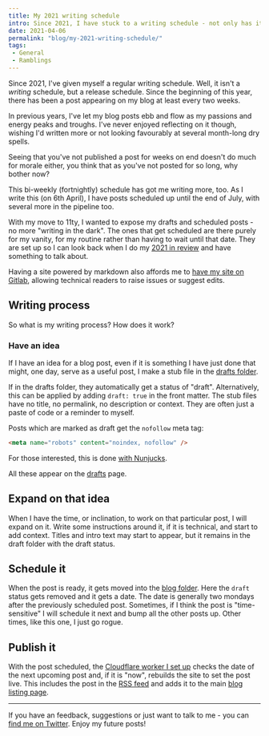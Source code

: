 ```yaml
---
title: My 2021 writing schedule
intro: Since 2021, I have stuck to a writing schedule - not only has it helped write more posts, it prevents the flurry of inactivity
date: 2021-04-06
permalink: "blog/my-2021-writing-schedule/"
tags:
 - General
 - Ramblings
---
```


Since 2021, I've given myself a regular writing schedule. Well, it isn't a _writing_ schedule, but a release schedule. Since the beginning of this year, there has been a post appearing on my blog at least every two weeks.

In previous years, I've let my blog posts ebb and flow as my passions and energy peaks and troughs. I've never enjoyed reflecting on it though, wishing I'd written more or not looking favourably at several month-long dry spells.

Seeing that you've not published a post for weeks on end doesn't do much for morale either, you think that as you've not posted for so long, why bother now?

This bi-weekly (fortnightly) schedule has got me writing more, too. As I write this (on 6th April), I have posts scheduled up until the end of July, with several more in the pipeline too.

With my move to 11ty, I wanted to expose my drafts and scheduled posts - no more "writing in the dark". The ones that get scheduled are there purely for my vanity, for my routine rather than having to wait until that date. They are set up so I can look back when I do my [2021 in review](/blog/2021-in-review/) and have something to talk about.

Having a site powered by markdown also affords me to [have my site on Gitlab](https://github.com/mikestreety/mikestreety), allowing technical readers to raise issues or suggest edits.

## Writing process

So what is my writing process? How does it work?

### Have an idea

If I have an idea for a blog post, even if it is something I have just done that might, one day, serve as a useful post, I make a stub file in the [drafts folder](https://github.com/mikestreety/mikestreety/tree/main/app/content/drafts).

If in the drafts folder, they automatically get a status of "draft". Alternatively, this can be applied by adding `draft: true` in the front matter. The stub files have no title, no permalink, no description or context. They are often just a paste of code or a reminder to myself.

Posts which are marked as draft get the `nofollow` meta tag:

```html
<meta name="robots" content="noindex, nofollow" />
```

For those interested, this is done [with Nunjucks](https://github.com/mikestreety/mikestreety/commit/a343dc3c0595d443bdcb19f08d5d13e16f0beff1).

All these appear on the [drafts](/drafts/) page.

## Expand on that idea

When I have the time, or inclination, to work on that particular post, I will expand on it. Write some instructions around it, if it is technical, and start to add context. Titles and intro text may start to appear, but it remains in the draft folder with the draft status.

## Schedule it

When the post is ready, it gets moved into the [blog folder](https://github.com/mikestreety/mikestreety/tree/main/app/content/blog). Here the `draft` status gets removed and it gets a date. The date is generally two mondays after the previously scheduled post. Sometimes, if I think the post is "time-sensitive" I will schedule it next and bump all the other posts up. Other times, like this one, I just go rogue.

## Publish it

With the post scheduled, the [Cloudflare worker I set up](/blog/deploy-11ty-scheduled-posts-with-cloudflare-workers/) checks the date of the next upcoming post and, if it is "now", rebuilds the site to set the post live. This includes the post in the [RSS feed](/rss.xml) and adds it to the main [blog listing page](/blog/).

---

If you have an feedback, suggestions or just want to talk to me - you can [find me on Twitter](https://twitter.com/mikestreety). Enjoy my future posts!
